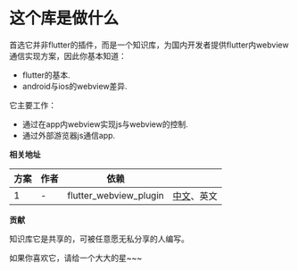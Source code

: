 # 这个库是做什么
首选它并非flutter的插件，而是一个知识库，为国内开发者提供flutter内webview通信实现方案，因此你基本知道：

* flutter的基本.
* android与ios的webview差异.

它主要工作：
* 通过在app内webview实现js与webview的控制.
* 通过外部游览器js通信app.

**相关地址**

| 方案 | 作者 | 依赖 |  |
| --- | --- | --- | --- |
| 1 | - | flutter\_webview\_plugin | [中文](/flutter_webview_plugin/zh/index.md)、英文 |

**贡献**

知识库它是共享的，可被任意愿无私分享的人编写。


如果你喜欢它，请给一个大大的星~~~

